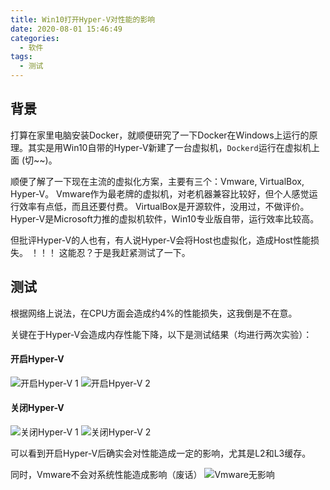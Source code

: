 ```yaml
---
title: Win10打开Hyper-V对性能的影响
date: 2020-08-01 15:46:49
categories:
  - 软件
tags:
  - 测试
---
```

## 背景
打算在家里电脑安装Docker，就顺便研究了一下Docker在Windows上运行的原理。其实是用Win10自带的Hyper-V新建了一台虚拟机，`Dockerd`运行在虚拟机上面 (切~~)。

顺便了解了一下现在主流的虚拟化方案，主要有三个：Vmware, VirtualBox, Hyper-V。
Vmware作为最老牌的虚拟机，对老机器兼容比较好，但个人感觉运行效率有点低，而且还要付费。
VirtualBox是开源软件，没用过，不做评价。
Hyper-V是Microsoft力推的虚拟机软件，Win10专业版自带，运行效率比较高。

但批评Hyper-V的人也有，有人说Hyper-V会将Host也虚拟化，造成Host性能损失。 ！！！ 这能忍？于是我赶紧测试了一下。

## 测试
根据网络上说法，在CPU方面会造成约4%的性能损失，这我倒是不在意。

关键在于Hyper-V会造成内存性能下降，以下是测试结果（均进行两次实验）：
#### 开启Hyper-V
![开启Hyper-V 1](/images/cachemem-hyper-v-V2019.png)
![开启Hpyer-V 2](/images/cachemem-hyper-v-V2020.png)
#### 关闭Hyper-V
![关闭Hyper-V 1](/images/cachemem-V2020-1.png)
![关闭Hyper-V 2](/images/cachemem-V2020-2.png)

可以看到开启Hyper-V后确实会对性能造成一定的影响，尤其是L2和L3缓存。

同时，Vmware不会对系统性能造成影响（废话）
![Vmware无影响](/images/cachemem-started-Vmware-V2020.png)
